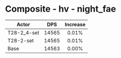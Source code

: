 # Composite - hv - night_fae
| Actor | DPS | Increase |
|---|:---:|:---:|
|T28-2_4-set|14565|0.01%|
|T28-2-set|14565|0.01%|
|Base|14563|0.00%|
